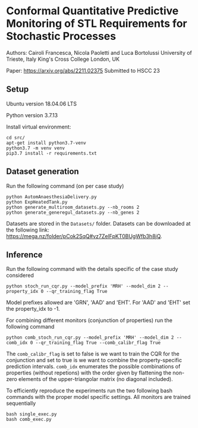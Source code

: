 # Conformal Quantitative Predictive Monitoring of STL Requirements for Stochastic Processes

Authors: Cairoli Francesca, Nicola Paoletti and Luca Bortolussi
University of Trieste, Italy
King's Cross College London, UK

Paper: https://arxiv.org/abs/2211.02375
Submitted to HSCC 23

## Setup

Ubuntu version 18.04.06 LTS

Python version 3.7.13

Install virtual environment:
```
cd src/
apt-get install python3.7-venv
python3.7 -m venv venv
pip3.7 install -r requirements.txt
```

## Dataset generation

Run the following command (on per case study)
```
python AutomAnaesthesiaDelivery.py 
python ExpHeatedTank.py
python generate_multiroom_datasets.py --nb_rooms 2
python generate_generegul_datasets.py --nb_genes 2
```

Datasets are stored in the `Datasets/` folder. Datasets can be downloaded at the following link: https://mega.nz/folder/pCok2SqQ#vz7ZelFpKT0BUgWfb3h8jQ.

## Inference


Run the following command with the details specific of the case study considered
```
python stoch_run_cqr.py --model_prefix 'MRH' --model_dim 2 --property_idx 0 --qr_training_flag True
```
Model prefixes allowed are 'GRN', 'AAD' and 'EHT'. For 'AAD' and 'EHT' set the property_idx to -1.

For combining different monitors (conjunction of properties) run the following command
```
python comb_stoch_run_cqr.py --model_prefix 'MRH' --model_dim 2 --comb_idx 0 --qr_training_flag True --comb_calibr_flag True
```

The `comb_calibr_flag` is set to false is we want to train the CQR for the conjunction and set to true is we want to combine the property-specific prediction intervals.  `comb_idx` enumerates the possible combinations of properties (without repetions) with the order given by flattening the non-zero elements of the upper-triangolar matrix (no diagonal included).

To efficiently reproduce the experiments run the two following bash commands with the proper model specific settings. All monitors are trained sequentially

```
bash single_exec.py
bash comb_exec.py
```
